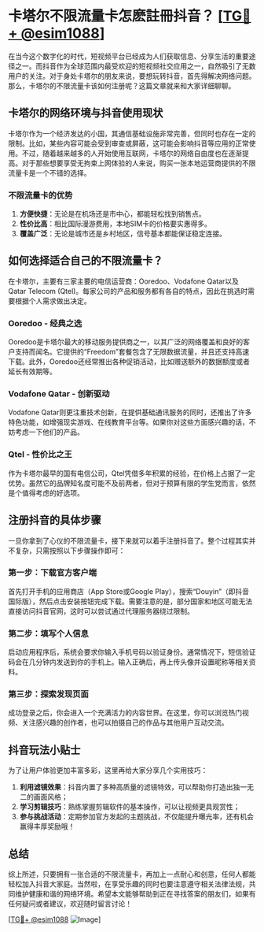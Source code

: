 # 卡塔尔不限流量卡怎麽註冊抖音？ [[TG💪+ @esim1088](https://t.me/s/esim1088)]

在当今这个数字化的时代，短视频平台已经成为人们获取信息、分享生活的重要途径之一。而抖音作为全球范围内最受欢迎的短视频社交应用之一，自然吸引了无数用户的关注。对于身处卡塔尔的朋友来说，要想玩转抖音，首先得解决网络问题。那么，卡塔尔的不限流量卡该如何注册呢？这篇文章就来和大家详细聊聊。

## 卡塔尔的网络环境与抖音使用现状

卡塔尔作为一个经济发达的小国，其通信基础设施非常完善，但同时也存在一定的限制。比如，某些内容可能会受到审查或屏蔽，这可能会影响抖音等应用的正常使用。不过，随着越来越多的人开始使用互联网，卡塔尔的网络自由度也在逐渐提高。对于那些想要享受无拘束上网体验的人来说，购买一张本地运营商提供的不限流量卡是一个不错的选择。

### 不限流量卡的优势

1. **方便快捷**：无论是在机场还是市中心，都能轻松找到销售点。
2. **性价比高**：相比国际漫游费用，本地SIM卡的价格要实惠得多。
3. **覆盖广泛**：无论是城市还是乡村地区，信号基本都能保证稳定连接。

## 如何选择适合自己的不限流量卡？

在卡塔尔，主要有三家主要的电信运营商：Ooredoo、Vodafone Qatar以及Qatar Telecom (Qtel)。每家公司的产品和服务都有各自的特点，因此在挑选时需要根据个人需求做出决定。

### Ooredoo - 经典之选

Ooredoo是卡塔尔最大的移动服务提供商之一，以其广泛的网络覆盖和良好的客户支持而闻名。它提供的“Freedom”套餐包含了无限数据流量，并且还支持高速下载。此外，Ooredoo还经常推出各种促销活动，比如赠送额外的数据额度或者延长有效期等。

### Vodafone Qatar - 创新驱动

Vodafone Qatar则更注重技术创新，在提供基础通讯服务的同时，还推出了许多特色功能，如增强现实游戏、在线教育平台等。如果你对这些方面感兴趣的话，不妨考虑一下他们的产品。

### Qtel - 性价比之王

作为卡塔尔最早的国有电信公司，Qtel凭借多年积累的经验，在价格上占据了一定优势。虽然它的品牌知名度可能不及前两者，但对于预算有限的学生党而言，依然是个值得考虑的好选项。

## 注册抖音的具体步骤

一旦你拿到了心仪的不限流量卡，接下来就可以着手注册抖音了。整个过程其实并不复杂，只需按照以下步骤操作即可：

### 第一步：下载官方客户端

首先打开手机的应用商店（App Store或Google Play），搜索“Douyin”（即抖音国际版），然后点击安装按钮完成下载。需要注意的是，部分国家和地区可能无法直接访问抖音官网，这时可以尝试通过代理服务器绕过限制。

### 第二步：填写个人信息

启动应用程序后，系统会要求你输入手机号码以验证身份。通常情况下，短信验证码会在几分钟内发送到你的手机上。输入正确后，再上传头像并设置昵称等相关资料。

### 第三步：探索发现页面

成功登录之后，你会进入一个充满活力的内容世界。在这里，你可以浏览热门视频、关注感兴趣的创作者，也可以拍摄自己的作品与其他用户互动交流。

## 抖音玩法小贴士

为了让用户体验更加丰富多彩，这里再给大家分享几个实用技巧：

1. **利用滤镜效果**：抖音内置了多种高质量的滤镜特效，可以帮助你打造出独一无二的画面风格；
2. **学习剪辑技巧**：熟练掌握剪辑软件的基本操作，可以让视频更具观赏性；
3. **参与挑战活动**：定期参加官方发起的主题挑战，不仅能提升曝光率，还有机会赢得丰厚奖励哦！

## 总结

综上所述，只要拥有一张合适的不限流量卡，再加上一点耐心和创意，任何人都能轻松加入抖音大家庭。当然啦，在享受乐趣的同时也要注意遵守相关法律法规，共同维护健康和谐的网络环境。希望本文能够帮助到正在寻找答案的朋友们，如果有任何疑问或者建议，欢迎随时留言讨论！

[[TG💪+ @esim1088](https://t.me/s/esim1088) ![Image](https://i.postimg.cc/4NQfJmqS/Snipaste-2025-05-13-00-14-12.png)]